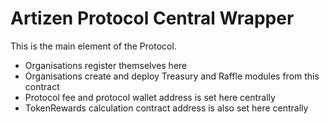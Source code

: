 # Artizen Protocol Central Wrapper

This is the main element of the Protocol.

- Organisations register themselves here
- Organisations create and deploy Treasury and Raffle modules from this contract
- Protocol fee and protocol wallet address is set here centrally
- TokenRewards calculation contract address is also set here centrally
